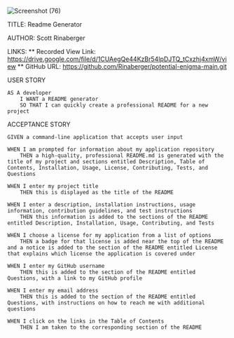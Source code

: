 ![Screenshot (76)](https://user-images.githubusercontent.com/108424256/204574142-aa4dc942-4322-4e76-8472-78d53ca7cb79.png)

TITLE: Readme Generator

AUTHOR: Scott Rinaberger

LINKS:
    ** Recorded View Link: https://drive.google.com/file/d/1CUAegQe44KzBr54IpDJTQ_tCxzhj4xmW/view
    ** GitHub URL: https://github.com/Rinaberger/potential-enigma-main.git


USER STORY
    
    AS A developer
        I WANT a README generator
        SO THAT I can quickly create a professional README for a new project

ACCEPTANCE STORY
    
    GIVEN a command-line application that accepts user input
    
    WHEN I am prompted for information about my application repository
        THEN a high-quality, professional README.md is generated with the title of my project and sections entitled Description, Table of Contents, Installation, Usage, License, Contributing, Tests, and Questions
    
    WHEN I enter my project title
        THEN this is displayed as the title of the README
    
    WHEN I enter a description, installation instructions, usage information, contribution guidelines, and test instructions
        THEN this information is added to the sections of the README entitled Description, Installation, Usage, Contributing, and Tests
    
    WHEN I choose a license for my application from a list of options
        THEN a badge for that license is added near the top of the README and a notice is added to the section of the README entitled License that explains which license the application is covered under
    
    WHEN I enter my GitHub username
        THEN this is added to the section of the README entitled Questions, with a link to my GitHub profile
    
    WHEN I enter my email address
        THEN this is added to the section of the README entitled Questions, with instructions on how to reach me with additional questions
    
    WHEN I click on the links in the Table of Contents
        THEN I am taken to the corresponding section of the README